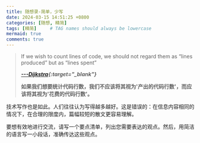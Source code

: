 ```yaml
---
title: 随想录-简单，少写
date: 2024-03-15 14:51:25 +0800
categories: [随想, 精简]
tags: [精简]     # TAG names should always be lowercase
mermaid: true
comments: true
---
```


> If we wish to count lines of code, we should not regard them as “lines produced” but as “lines spent”
>
> __*[---Dijkstra](https://www.cs.utexas.edu/users/EWD/transcriptions/EWD10xx/EWD1036.html){:target="_blank"}*__
>
> __如果我们想要统计代码行数，我们不应该将其视为'产出的代码行数'，而应该将其视为'花费的代码行数'。__

技术写作也是如此。人们往往认为写得越多越好。这是错误的：在信息内容相同的情况下，在合理的限度内，篇幅较短的散文更容易理解。

要想有效地进行交流，请写一个要点清单，列出您需要表达的观点。然后，用简洁的语言写一小段话，准确传达这些观点。
